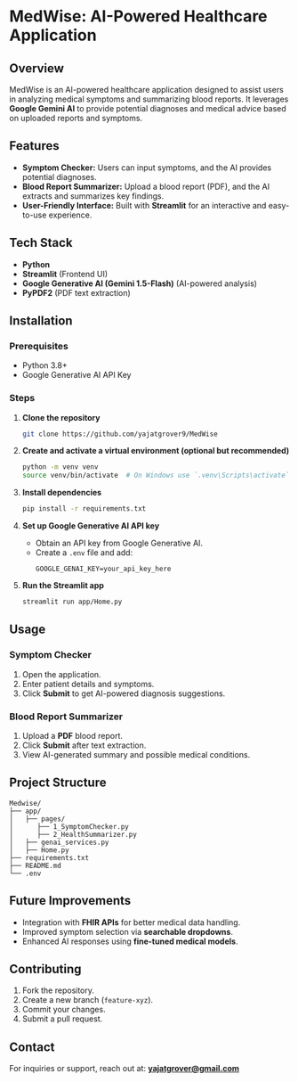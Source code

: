 # MedWise: AI-Powered Healthcare Application

## Overview
MedWise is an AI-powered healthcare application designed to assist users in analyzing medical symptoms and summarizing blood reports. It leverages **Google Gemini AI** to provide potential diagnoses and medical advice based on uploaded reports and symptoms.

## Features
- **Symptom Checker:** Users can input symptoms, and the AI provides potential diagnoses.
- **Blood Report Summarizer:** Upload a blood report (PDF), and the AI extracts and summarizes key findings.
- **User-Friendly Interface:** Built with **Streamlit** for an interactive and easy-to-use experience.

## Tech Stack
- **Python**
- **Streamlit** (Frontend UI)
- **Google Generative AI (Gemini 1.5-Flash)** (AI-powered analysis)
- **PyPDF2** (PDF text extraction)

## Installation
### Prerequisites
- Python 3.8+
- Google Generative AI API Key

### Steps
1. **Clone the repository**
   ```bash
   git clone https://github.com/yajatgrover9/MedWise
   ```

2. **Create and activate a virtual environment (optional but recommended)**
   ```bash
   python -m venv venv
   source venv/bin/activate  # On Windows use `.venv\Scripts\activate`
   ```

3. **Install dependencies**
   ```bash
   pip install -r requirements.txt
   ```

4. **Set up Google Generative AI API key**
   - Obtain an API key from Google Generative AI.
   - Create a `.env` file and add:
     ```env
     GOOGLE_GENAI_KEY=your_api_key_here
     ```

5. **Run the Streamlit app**
   ```bash
   streamlit run app/Home.py
   ```

## Usage
### Symptom Checker
1. Open the application.
2. Enter patient details and symptoms.
3. Click **Submit** to get AI-powered diagnosis suggestions.

### Blood Report Summarizer
1. Upload a **PDF** blood report.
2. Click **Submit** after text extraction.
3. View AI-generated summary and possible medical conditions.

## Project Structure
```
Medwise/
├── app/
│   ├── pages/
│      ├── 1_SymptomChecker.py
│      ├── 2_HealthSummarizer.py
│   ├── genai_services.py
│   ├── Home.py
├── requirements.txt
├── README.md
└── .env
```

## Future Improvements
- Integration with **FHIR APIs** for better medical data handling.
- Improved symptom selection via **searchable dropdowns**.
- Enhanced AI responses using **fine-tuned medical models**.

## Contributing
1. Fork the repository.
2. Create a new branch (`feature-xyz`).
3. Commit your changes.
4. Submit a pull request.

## Contact
For inquiries or support, reach out at: **yajatgrover@gmail.com**
